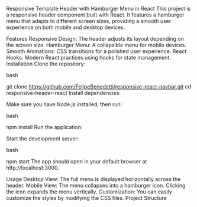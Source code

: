 
Responsive Template Header with Hamburger Menu in React
This project is a responsive header component built with React. It features a hamburger menu that adapts to different screen sizes, providing a smooth user experience on both mobile and desktop devices.

Features
Responsive Design: The header adjusts its layout depending on the screen size.
Hamburger Menu: A collapsible menu for mobile devices.
Smooth Animations: CSS transitions for a polished user experience.
React Hooks: Modern React practices using hooks for state management.
Installation
Clone the repository:

bash

git clone https://github.com/FelipeBenedetti/responsive-react-navbar.git
cd responsive-header-react
Install dependencies:

Make sure you have Node.js installed, then run:

bash

npm install
Run the application:

Start the development server:

bash

npm start
The app should open in your default browser at http://localhost:3000.

Usage
Desktop View: The full menu is displayed horizontally across the header.
Mobile View: The menu collapses into a hamburger icon. Clicking the icon expands the menu vertically.
Customization: You can easily customize the styles by modifying the CSS files.
Project Structure

